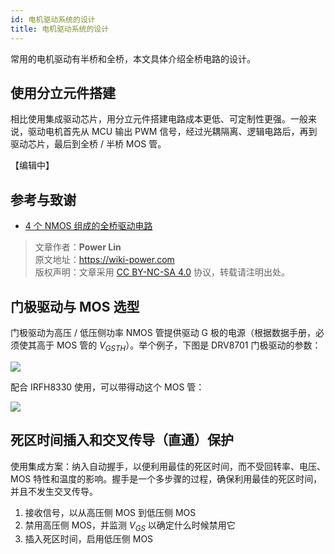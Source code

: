 ```yaml
---
id: 电机驱动系统的设计
title: 电机驱动系统的设计
---
```


常用的电机驱动有半桥和全桥，本文具体介绍全桥电路的设计。

## 使用分立元件搭建

相比使用集成驱动芯片，用分立元件搭建电路成本更低、可定制性更强。一般来说，驱动电机首先从 MCU 输出 PWM 信号，经过光耦隔离、逻辑电路后，再到驱动芯片，最后到全桥 / 半桥 MOS 管。

【编辑中】

## 参考与致谢

- [4 个 NMOS 组成的全桥驱动电路](https://www.fanyedu.com/content/90.html)

> 文章作者：**Power Lin**  
> 原文地址：<https://wiki-power.com>  
> 版权声明：文章采用 [CC BY-NC-SA 4.0](https://creativecommons.org/licenses/by/4.0/deed.zh) 协议，转载请注明出处。

## 门极驱动与 MOS 选型

门极驱动为高压 / 低压侧功率 NMOS 管提供驱动 G 极的电源（根据数据手册，必须使其高于 MOS 管的 $V_{GSTH}$）。举个例子，下图是 DRV8701 门极驱动的参数：

![](https://wiki-media-1253965369.cos.ap-guangzhou.myqcloud.com/img/20210811095012.png)

配合 IRFH8330 使用，可以带得动这个 MOS 管：

![](https://wiki-media-1253965369.cos.ap-guangzhou.myqcloud.com/img/20210811095429.png)

## 死区时间插入和交叉传导（直通）保护

使用集成方案：纳入自动握手，以便利用最佳的死区时间，而不受回转率、电压、MOS 特性和温度的影响。握手是一个多步骤的过程，确保利用最佳的死区时间，并且不发生交叉传导。

1. 接收信号，以从高压侧 MOS 到低压侧 MOS
2. 禁用高压侧 MOS，并监测 $V_{GS}$ 以确定什么时候禁用它
3. 插入死区时间，启用低压侧 MOS
